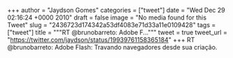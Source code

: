 
+++
author = "Jaydson Gomes"
categories = ["tweet"]
date = "Wed Dec 29 02:16:24 +0000 2010"
draft = false
image = "No media found for this Tweet"
slug = "2436723d174342a53df4083e71d33a11e0109428"
tags = ["tweet"]
title = """RT @brunobarreto: Adobe F..."""
tweet = true
tweet_url = "https://twitter.com/jaydson/status/19939761158365184"
+++
RT @brunobarreto: Adobe Flash: Travando navegadores desde sua criação.
